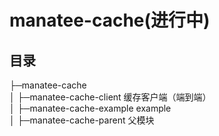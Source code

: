 # manatee-cache(进行中)

## 目录<br> 
├─manatee-cache<br> 
│ ├─manatee-cache-client          缓存客户端（端到端）<br> 
│ ├─manatee-cache-example         example<br> 
│ ├─manatee-cache-parent          父模块<br> 
